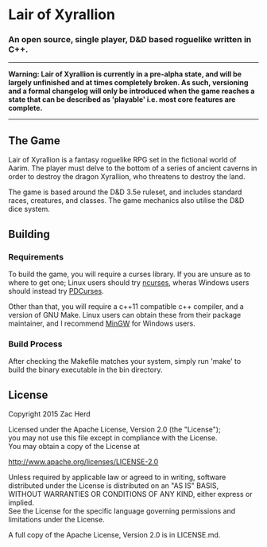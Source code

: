 # Lair of Xyrallion
### An open source, single player, D&D based roguelike written in C++.

---

**Warning: Lair of Xyrallion is currently in a pre-alpha state, and will be largely unfinished and at times completely broken. As such, versioning and a formal changelog will only be introduced when the game reaches a state that can be described as 'playable' i.e. most core features are complete.**

---

## The Game
Lair of Xyrallion is a fantasy roguelike RPG set in the fictional world of Aarim. The player must delve to the bottom of a series of ancient caverns in order to destroy the dragon Xyrallion, who threatens to destroy the land.

The game is based around the D&D 3.5e ruleset, and includes standard races, creatures, and classes. The game mechanics also utilise the D&D dice system.

## Building
### Requirements
To build the game, you will require a curses library. If you are unsure as to where to get one; Linux users should try [ncurses](https://www.gnu.org/software/ncurses/), wheras Windows users should instead try [PDCurses](http://pdcurses.sourceforge.net/).

Other than that, you will require a c++11 compatible c++ compiler, and a version of GNU Make. Linux users can obtain these from their package maintainer, and I recommend [MinGW](http://www.mingw.org/) for Windows users.

### Build Process
After checking the Makefile matches your system, simply run 'make' to build the binary executable in the bin directory.

## License
Copyright 2015 Zac Herd

Licensed under the Apache License, Version 2.0 (the "License");  
you may not use this file except in compliance with the License.  
You may obtain a copy of the License at

  http://www.apache.org/licenses/LICENSE-2.0

Unless required by applicable law or agreed to in writing, software  
distributed under the License is distributed on an "AS IS" BASIS,  
WITHOUT WARRANTIES OR CONDITIONS OF ANY KIND, either express or implied.  
See the License for the specific language governing permissions and  
limitations under the License.  

A full copy of the Apache License, Version 2.0 is in LICENSE.md.